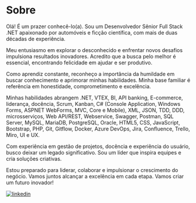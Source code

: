 
# Sobre

Olá! É um prazer conhecê-lo(a). Sou um Desenvolvedor Sênior Full Stack .NET apaixonado por automóveis e ficção científica, com mais de duas décadas de experiência.

Meu entusiasmo em explorar o desconhecido e enfrentar novos desafios impulsiona resultados inovadores. Acredito que a busca pelo melhor é essencial, encontrando felicidade em ajudar e ser produtivo.

Como aprendiz constante, reconheço a importância da humildade em buscar conhecimento e aprimorar minhas habilidades. Minha base familiar é referência em honestidade, comprometimento e excelência.

Minhas habilidades abrangem .NET, VTEX, BI, API banking, E-commerce, liderança, docência, Scrum, Kanban, C# (Console Application, Windows Forms, ASPNET WebForms, MVC, Core e Mobile), XML, JSON, TDD, DDD, microsserviços, Web API/REST, Webservice, Swagger, Postman, SQL Server, MySQL, MariaDB, PostgreSQL, Oracle, HTML5, CSS, JavaScript, Bootstrap, PHP, Git, Gitflow, Docker, Azure DevOps, Jira, Confluence, Trello, Miro, UI e UX.

Com experiência em gestão de projetos, docência e experiência do usuário, busco deixar um legado significativo. Sou um líder que inspira equipes e cria soluções criativas.

Estou preparado para liderar, colaborar e impulsionar o crescimento do negócio. Vamos juntos alcançar a excelência em cada etapa. Vamos criar um futuro inovador!

[![linkedin](https://img.shields.io/badge/linkedin-0A66C2?style=for-the-badge&logo=linkedin&logoColor=white)](https://www.linkedin.com/in/wanfranklin/)

